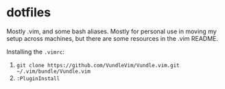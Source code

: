 dotfiles
========

Mostly .vim, and some bash aliases. Mostly for personal use in moving my setup across machines,
but there are some resources in the .vim README.

Installing the `.vimrc`:

1. `git clone https://github.com/VundleVim/Vundle.vim.git ~/.vim/bundle/Vundle.vim`
2. `:PluginInstall`

